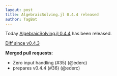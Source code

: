 ```yaml
---
layout: post
title: AlgebraicSolving.jl 0.4.4 released
author: TagBot
---
```


Today [AlgebraicSolving.jl 0.4.4](https://github.com/algebraic-solving/AlgebraicSolving.jl/releases/tag/v0.4.4) has
been released.

[Diff since v0.4.3](https://github.com/algebraic-solving/AlgebraicSolving.jl/compare/v0.4.3...v0.4.4)


**Merged pull requests:**
- Zero input handling (#35) (@ederc)
- prepares v0.4.4 (#36) (@ederc)
